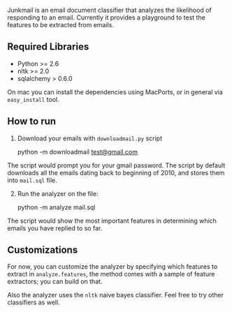 Junkmail is an email document classifier that analyzes the likelihood of
responding to an email.  Currently it provides a playground to test the
features to be extracted from emails.

Required Libraries
---------------------
  * Python >= 2.6
  * nltk >= 2.0
  * sqlalchemy > 0.6.0

On mac you can install the dependencies using MacPorts, or in general via
`easy_install` tool.

How to run
---------------------

1. Download your emails with `downloadmail.py` script

    python -m downloadmail test@gmail.com

The script would prompt you for your gmail password.  The script by default
downloads all the emails dating back to beginning of 2010, and stores them
into `mail.sql` file.

2. Run the analyzer on the file:

    python -m analyze mail.sql

The script would show the most important features in determining which emails
you have replied to so far.

Customizations
--------------------

For now, you can customize the analyzer by specifying which features to
extract in `analyze.features`, the method comes with a sample of feature
extractors; you can build on that.

Also the analyzer uses the `nltk` naive bayes classifier.  Feel free to try
other classifiers as well.


